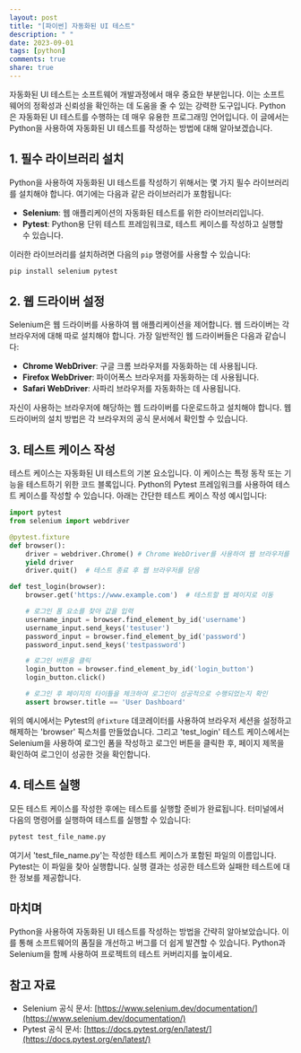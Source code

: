 ```yaml
---
layout: post
title: "[파이썬] 자동화된 UI 테스트"
description: " "
date: 2023-09-01
tags: [python]
comments: true
share: true
---
```


자동화된 UI 테스트는 소프트웨어 개발과정에서 매우 중요한 부분입니다. 이는 소프트웨어의 정확성과 신뢰성을 확인하는 데 도움을 줄 수 있는 강력한 도구입니다. Python은 자동화된 UI 테스트를 수행하는 데 매우 유용한 프로그래밍 언어입니다. 이 글에서는 Python을 사용하여 자동화된 UI 테스트를 작성하는 방법에 대해 알아보겠습니다.

## 1. 필수 라이브러리 설치

Python을 사용하여 자동화된 UI 테스트를 작성하기 위해서는 몇 가지 필수 라이브러리를 설치해야 합니다. 여기에는 다음과 같은 라이브러리가 포함됩니다:

- **Selenium**: 웹 애플리케이션의 자동화된 테스트를 위한 라이브러리입니다.
- **Pytest**: Python용 단위 테스트 프레임워크로, 테스트 케이스를 작성하고 실행할 수 있습니다.

이러한 라이브러리를 설치하려면 다음의 `pip` 명령어를 사용할 수 있습니다:

```python
pip install selenium pytest
```

## 2. 웹 드라이버 설정

Selenium은 웹 드라이버를 사용하여 웹 애플리케이션을 제어합니다. 웹 드라이버는 각 브라우저에 대해 따로 설치해야 합니다. 가장 일반적인 웹 드라이버들은 다음과 같습니다:

- **Chrome WebDriver**: 구글 크롬 브라우저를 자동화하는 데 사용됩니다.
- **Firefox WebDriver**: 파이어폭스 브라우저를 자동화하는 데 사용됩니다.
- **Safari WebDriver**: 사파리 브라우저를 자동화하는 데 사용됩니다.

자신이 사용하는 브라우저에 해당하는 웹 드라이버를 다운로드하고 설치해야 합니다. 웹 드라이버의 설치 방법은 각 브라우저의 공식 문서에서 확인할 수 있습니다.

## 3. 테스트 케이스 작성

테스트 케이스는 자동화된 UI 테스트의 기본 요소입니다. 이 케이스는 특정 동작 또는 기능을 테스트하기 위한 코드 블록입니다. Python의 Pytest 프레임워크를 사용하여 테스트 케이스를 작성할 수 있습니다. 아래는 간단한 테스트 케이스 작성 예시입니다:

```python
import pytest
from selenium import webdriver

@pytest.fixture
def browser():
    driver = webdriver.Chrome() # Chrome WebDriver를 사용하여 웹 브라우저를 자동으로 연다
    yield driver
    driver.quit()  # 테스트 종료 후 웹 브라우저를 닫음

def test_login(browser):
    browser.get('https://www.example.com')  # 테스트할 웹 페이지로 이동

    # 로그인 폼 요소를 찾아 값을 입력
    username_input = browser.find_element_by_id('username')
    username_input.send_keys('testuser')
    password_input = browser.find_element_by_id('password')
    password_input.send_keys('testpassword')

    # 로그인 버튼을 클릭
    login_button = browser.find_element_by_id('login_button')
    login_button.click()

    # 로그인 후 페이지의 타이틀을 체크하여 로그인이 성공적으로 수행되었는지 확인
    assert browser.title == 'User Dashboard'
```

위의 예시에서는 Pytest의 `@fixture` 데코레이터를 사용하여 브라우저 세션을 설정하고 해제하는 'browser' 픽스처를 만들었습니다. 그리고 'test_login' 테스트 케이스에서는 Selenium을 사용하여 로그인 폼을 작성하고 로그인 버튼을 클릭한 후, 페이지 제목을 확인하여 로그인이 성공한 것을 확인합니다.

## 4. 테스트 실행

모든 테스트 케이스를 작성한 후에는 테스트를 실행할 준비가 완료됩니다. 터미널에서 다음의 명령어를 실행하여 테스트를 실행할 수 있습니다:

```bash
pytest test_file_name.py
```

여기서 'test_file_name.py'는 작성한 테스트 케이스가 포함된 파일의 이름입니다. Pytest는 이 파일을 찾아 실행합니다. 실행 결과는 성공한 테스트와 실패한 테스트에 대한 정보를 제공합니다.

## 마치며

Python을 사용하여 자동화된 UI 테스트를 작성하는 방법을 간략히 알아보았습니다. 이를 통해 소프트웨어의 품질을 개선하고 버그를 더 쉽게 발견할 수 있습니다. Python과 Selenium을 함께 사용하여 프로젝트의 테스트 커버리지를 높이세요.

## 참고 자료

- Selenium 공식 문서: [https://www.selenium.dev/documentation/](https://www.selenium.dev/documentation/)
- Pytest 공식 문서: [https://docs.pytest.org/en/latest/](https://docs.pytest.org/en/latest/)